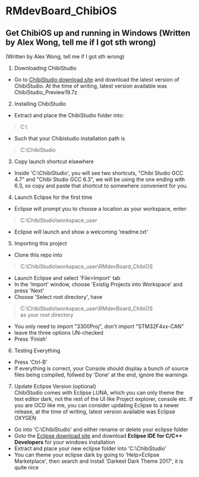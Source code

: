 # RMdevBoard_ChibiOS  
  
## Get ChibiOS up and running in Windows (Written by Alex Wong, tell me if I got sth wrong)  
(Written by Alex Wong, tell me if I got sth wrong)  
1. Downloading ChibiStudio  
- Go to [ChibiStudio download site](https://sourceforge.net/projects/chibios/files/ChibiStudio/) and download the latest version of ChibiStudio. At the time of writing, latest version available was ChibiStudio_Preview19.7z  
  
2. Installing ChibiStudio  
- Extract and place the ChibiStudio folder into:  
> C:\  
- Such that your Chibistudio installation path is  
> C:\ChibiStudio  
  
3. Copy launch shortcut elsewhere
- Inside 'C:\ChibiStudio', you will see two shortcuts, "Chibi Studio GCC 4.7" and "Chibi Studio GCC 6.3", we will be using the one ending with 6.3, so copy and paste that shortcut to somewhere convenient for you.  
  
4. Launch Eclipse for the first time  
- Eclipse will prompt you to choose a location as your workspace, enter:   
> C:\ChibiStudio\workspace_user   
- Eclipse will launch and show a welcoming 'readme.txt'  
  
5. Importing this project  
- Clone this repo into  
> C:\ChibiStudio\workspace_user\RMdevBoard_ChibiOS  
- Launch Eclipse and select 'File>Import' tab  
- In the 'Import' window, choose 'Existig Projects into Workspace' and press 'Next'  
- Choose 'Select root directory', have   
> C:\ChibiStudio\workspace_user\RMdevBoard_ChibiOS  
  as your root directory  
- You only need to import "3300Proj", don't import "STM32F4xx-CAN"  
- leave the three options UN-checked  
- Press 'Finish'  
  
6. Testing Everything
- Press 'Ctrl-B' 
- If everything is correct, your Console should display a bunch of source files being compiled, follwed by 'Done' at the end, ignore the warnings  
  
7. Update Eclipse Version (optional)  
ChibiStudio comes with Eclipse LUNA, which you can only theme the text editor dark, not the rest of the UI like Project explorer, console etc. If you are OCD like me, you can consider updating Eclipse to a newer release, at the time of writing, latest version available was Eclipse OXYGEN  
- Go into 'C:\ChibiStudio' and either rename or delete your eclipse folder  
- Goto the [Eclipse download site](http://www.eclipse.org/downloads/eclipse-packages/) and download **Eclipse IDE for C/C++ Developers** for your windows installation  
- Extract and place your new eclipse folder into 'C:\ChibiStudio'  
- You can theme your eclipse dark by going to 'Help>Eclipse Marketplace', then search and install 'Darkest Dark Theme 2017', it is quite nice  
